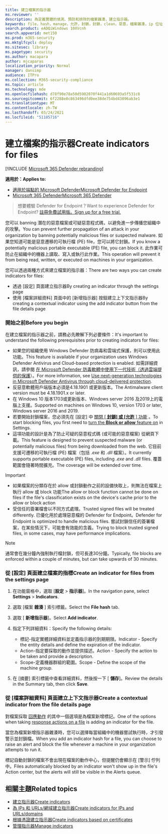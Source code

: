 ```yaml
---
title: 建立檔案的指示器
ms.reviewer: ''
description: 為定義實體的偵測、預防和排除的檔案雜湊，建立指示器。
keywords: file，hash，manage，允許，封鎖，封鎖，clean，惡意，檔案雜湊，ip 位址，url，網域
search.product: eADQiWindows 10XVcnh
search.appverid: met150
ms.prod: m365-security
ms.mktglfcycl: deploy
ms.sitesec: library
ms.pagetype: security
ms.author: macapara
author: mjcaparas
localization_priority: Normal
manager: dansimp
audience: ITPro
ms.collection: M365-security-compliance
ms.topic: article
ms.technology: mde
ms.openlocfilehash: d78f90e78a50d5902070f441a1d60693a5f531c8
ms.sourcegitcommit: 6f2288e0c863496dfd0ee38de754bd43096ab3e1
ms.translationtype: MT
ms.contentlocale: zh-TW
ms.lasthandoff: 03/24/2021
ms.locfileid: "51185716"
---
```

# <a name="create-indicators-for-files"></a><span data-ttu-id="8e33e-104">建立檔案的指示器</span><span class="sxs-lookup"><span data-stu-id="8e33e-104">Create indicators for files</span></span>

[!INCLUDE [Microsoft 365 Defender rebranding](../../includes/microsoft-defender.md)]


<span data-ttu-id="8e33e-105">**適用於：**</span><span class="sxs-lookup"><span data-stu-id="8e33e-105">**Applies to:**</span></span>
- [<span data-ttu-id="8e33e-106">適用於端點的 Microsoft Defender</span><span class="sxs-lookup"><span data-stu-id="8e33e-106">Microsoft Defender for Endpoint</span></span>](https://go.microsoft.com/fwlink/p/?linkid=2154037)
- [<span data-ttu-id="8e33e-107">Microsoft 365 Defender</span><span class="sxs-lookup"><span data-stu-id="8e33e-107">Microsoft 365 Defender</span></span>](https://go.microsoft.com/fwlink/?linkid=2118804)



><span data-ttu-id="8e33e-108">想要體驗 Defender for Endpoint？</span><span class="sxs-lookup"><span data-stu-id="8e33e-108">Want to experience Defender for Endpoint?</span></span> [<span data-ttu-id="8e33e-109">註冊免費試用版。</span><span class="sxs-lookup"><span data-stu-id="8e33e-109">Sign up for a free trial.</span></span>](https://www.microsoft.com/en-us/WindowsForBusiness/windows-atp?ocid=docs-wdatp-automationexclusionlist-abovefoldlink)

<span data-ttu-id="8e33e-110">您可以 banning 潛在的惡意檔案或可疑惡意程式碼，以避免進一步傳播您組織中的攻擊。</span><span class="sxs-lookup"><span data-stu-id="8e33e-110">You can prevent further propagation of an attack in your organization by banning potentially malicious files or suspected malware.</span></span> <span data-ttu-id="8e33e-111">如果您知道可能是惡意遷移的可執行檔 (PE) file，您可以將它封鎖。</span><span class="sxs-lookup"><span data-stu-id="8e33e-111">If you know a potentially malicious portable executable (PE) file, you can block it.</span></span> <span data-ttu-id="8e33e-112">此作業可防止在組織中的機器上讀取、寫入或執行此作業。</span><span class="sxs-lookup"><span data-stu-id="8e33e-112">This operation will prevent it from being read, written, or executed on machines in your organization.</span></span>

<span data-ttu-id="8e33e-113">您可以透過兩種方式來建立檔案的指示器：</span><span class="sxs-lookup"><span data-stu-id="8e33e-113">There are two ways you can create indicators for files:</span></span>
- <span data-ttu-id="8e33e-114">透過 [設定] 頁面建立指示器</span><span class="sxs-lookup"><span data-stu-id="8e33e-114">By creating an indicator through the settings page</span></span>
- <span data-ttu-id="8e33e-115">使用 [檔案詳細資料] 頁面中的 [新增指示器] 按鈕建立上下文指示器</span><span class="sxs-lookup"><span data-stu-id="8e33e-115">By creating a contextual indicator using the add indicator button from the file details page</span></span>

### <a name="before-you-begin"></a><span data-ttu-id="8e33e-116">開始之前</span><span class="sxs-lookup"><span data-stu-id="8e33e-116">Before you begin</span></span>
<span data-ttu-id="8e33e-117">在建立檔案的指示器之前，請務必先瞭解下列必要條件：</span><span class="sxs-lookup"><span data-stu-id="8e33e-117">It's important to understand the following prerequisites prior to creating indicators for files:</span></span>

- <span data-ttu-id="8e33e-118">如果您的組織使用 Windows Defender 防病毒和雲端式保護，則可以使用此功能。</span><span class="sxs-lookup"><span data-stu-id="8e33e-118">This feature is available if your organization uses Windows Defender Antivirus and Cloud-based protection is enabled.</span></span> <span data-ttu-id="8e33e-119">如需詳細資訊，請參閱 [在 Microsoft Defender 防毒軟體中使用下一代技術（透過雲端提供的保護](https://docs.microsoft.com/windows/security/threat-protection/microsoft-defender-antivirus/utilize-microsoft-cloud-protection-microsoft-defender-antivirus)）。</span><span class="sxs-lookup"><span data-stu-id="8e33e-119">For more information, see [Use next-generation technologies in Microsoft Defender Antivirus through cloud-delivered protection](https://docs.microsoft.com/windows/security/threat-protection/microsoft-defender-antivirus/utilize-microsoft-cloud-protection-microsoft-defender-antivirus).</span></span>
- <span data-ttu-id="8e33e-120">反惡意軟體用戶端版本必須是4.18.1901 或更新版本。</span><span class="sxs-lookup"><span data-stu-id="8e33e-120">The Antimalware client version must be 4.18.1901.x or later.</span></span>
- <span data-ttu-id="8e33e-121">在 Windows 10 版本1703或更新版本、Windows server 2016 及2019上的電腦上支援。</span><span class="sxs-lookup"><span data-stu-id="8e33e-121">Supported on machines on Windows 10, version 1703 or later, Windows server 2016 and 2019.</span></span>
- <span data-ttu-id="8e33e-122">若要開始封鎖檔案，您必須先在 [設定] 中 [關閉 [ **封鎖] 或 [允許** ] 功能](advanced-features.md) 。</span><span class="sxs-lookup"><span data-stu-id="8e33e-122">To start blocking files, you first need to [turn the **Block or allow** feature on](advanced-features.md) in Settings.</span></span>
- <span data-ttu-id="8e33e-123">這項功能的設計是為了防止可疑的惡意程式碼 (或可能的惡意檔案) 從網頁下載。</span><span class="sxs-lookup"><span data-stu-id="8e33e-123">This feature is designed to prevent suspected malware (or potentially malicious files) from being downloaded from the web.</span></span> <span data-ttu-id="8e33e-124">它目前支援可遷移的可執行檔 (PE) 檔案（包括 _.exe_ 和 _.dll_ 檔案）。</span><span class="sxs-lookup"><span data-stu-id="8e33e-124">It currently supports portable executable (PE) files, including _.exe_ and _.dll_ files.</span></span> <span data-ttu-id="8e33e-125">覆蓋範圍會隨著時間擴充。</span><span class="sxs-lookup"><span data-stu-id="8e33e-125">The coverage will be extended over time.</span></span>

>[!IMPORTANT]
>- <span data-ttu-id="8e33e-126">如果檔案的分類存在於 allow 或封鎖動作之前的設備快取上，則無法在檔案上執行 allow 或 block 功能</span><span class="sxs-lookup"><span data-stu-id="8e33e-126">The allow or block function cannot be done on files if the file's classification exists on the device's cache prior to the allow or block action</span></span> 
>- <span data-ttu-id="8e33e-127">受信任的簽署檔會以不同方式處理。</span><span class="sxs-lookup"><span data-stu-id="8e33e-127">Trusted signed files will be treated differently.</span></span> <span data-ttu-id="8e33e-128">已優化用於處理惡意檔的 Defender for Endpoint。</span><span class="sxs-lookup"><span data-stu-id="8e33e-128">Defender for Endpoint is optimized to handle malicious files.</span></span> <span data-ttu-id="8e33e-129">嘗試封鎖信任的簽署檔案，在某些情況下，可能會有效能的含義。</span><span class="sxs-lookup"><span data-stu-id="8e33e-129">Trying to block trusted signed files, in some cases, may have performance implications.</span></span>

 
>[!NOTE]
><span data-ttu-id="8e33e-130">通常會在幾分鐘內強制執行檔封鎖，但可長達30分鐘。</span><span class="sxs-lookup"><span data-stu-id="8e33e-130">Typically, file blocks are enforced within a couple of minutes, but can take upwards of 30 minutes.</span></span>

### <a name="create-an-indicator-for-files-from-the-settings-page"></a><span data-ttu-id="8e33e-131">從 [設定] 頁面建立檔案的指標</span><span class="sxs-lookup"><span data-stu-id="8e33e-131">Create an indicator for files from the settings page</span></span>

1. <span data-ttu-id="8e33e-132">在功能窗格中，選取 [**設定**  >  **指示器**]。</span><span class="sxs-lookup"><span data-stu-id="8e33e-132">In the navigation pane, select **Settings** > **Indicators**.</span></span>  

2. <span data-ttu-id="8e33e-133">選取 [檔案 **雜湊** ] 索引標籤。</span><span class="sxs-lookup"><span data-stu-id="8e33e-133">Select the **File hash** tab.</span></span>

3. <span data-ttu-id="8e33e-134">選取 [ **新增指示器**]。</span><span class="sxs-lookup"><span data-stu-id="8e33e-134">Select **Add indicator**.</span></span>

4. <span data-ttu-id="8e33e-135">指定下列詳細資料：</span><span class="sxs-lookup"><span data-stu-id="8e33e-135">Specify the following details:</span></span>
   - <span data-ttu-id="8e33e-136">標記-指定實體詳細資料並定義指示器的到期期限。</span><span class="sxs-lookup"><span data-stu-id="8e33e-136">Indicator - Specify the entity details and define the expiration of the indicator.</span></span>
   - <span data-ttu-id="8e33e-137">Action-指定要採取的動作並提供描述。</span><span class="sxs-lookup"><span data-stu-id="8e33e-137">Action - Specify the action to be taken and provide a description.</span></span>
   - <span data-ttu-id="8e33e-138">Scope-定義機器群組的範圍。</span><span class="sxs-lookup"><span data-stu-id="8e33e-138">Scope - Define the scope of the machine group.</span></span>

5. <span data-ttu-id="8e33e-139">在 [摘要] 索引標籤中查看詳細資料，然後按一下 [ **儲存**]。</span><span class="sxs-lookup"><span data-stu-id="8e33e-139">Review the details in the Summary tab, then click **Save**.</span></span>

### <a name="create-a-contextual-indicator-from-the-file-details-page"></a><span data-ttu-id="8e33e-140">從 [檔案詳細資料] 頁面建立上下文指示器</span><span class="sxs-lookup"><span data-stu-id="8e33e-140">Create a contextual indicator from the file details page</span></span>
<span data-ttu-id="8e33e-141">對檔案採取 [回應動作](respond-file-alerts.md) 的其中一個選項是為檔案新增標記。</span><span class="sxs-lookup"><span data-stu-id="8e33e-141">One of the options when taking [response actions on a file](respond-file-alerts.md) is adding an indicator for the file.</span></span> 

<span data-ttu-id="8e33e-142">當您為檔案新增指示器雜湊時，您可以選擇每當組織中的機器嘗試執行時，才引發警示並封鎖檔。</span><span class="sxs-lookup"><span data-stu-id="8e33e-142">When you add an indicator hash for a file, you can choose to raise an alert and block the file whenever a machine in your organization attempts to run it.</span></span>

<span data-ttu-id="8e33e-143">標記自動封鎖的檔案不會出現在檔案的動作中心，但提醒仍會顯示在 [警示] 佇列中。</span><span class="sxs-lookup"><span data-stu-id="8e33e-143">Files automatically blocked by an indicator won't show up in the file's Action center, but the alerts will still be visible in the Alerts queue.</span></span>


## <a name="related-topics"></a><span data-ttu-id="8e33e-144">相關主題</span><span class="sxs-lookup"><span data-stu-id="8e33e-144">Related topics</span></span>
- [<span data-ttu-id="8e33e-145">建立指示器</span><span class="sxs-lookup"><span data-stu-id="8e33e-145">Create indicators</span></span>](manage-indicators.md)
- [<span data-ttu-id="8e33e-146">為 IPs 和 URLs/網域建立指示器</span><span class="sxs-lookup"><span data-stu-id="8e33e-146">Create indicators for IPs and URLs/domains</span></span>](indicator-ip-domain.md)
- [<span data-ttu-id="8e33e-147">根據憑證建立指示器</span><span class="sxs-lookup"><span data-stu-id="8e33e-147">Create indicators based on certificates</span></span>](indicator-certificates.md)
- [<span data-ttu-id="8e33e-148">管理指示器</span><span class="sxs-lookup"><span data-stu-id="8e33e-148">Manage indicators</span></span>](indicator-manage.md)
